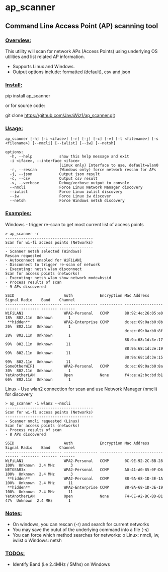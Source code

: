 # ap_scanner

## Command Line Access Point (AP) scanning tool 


### <u>Overview:</u>
This utility will scan for network APs (Access Points) using underlying OS utilities and list related AP information.

- Supports Linux and Windows. 
- Output options include: formatted (default), csv and json


### <u>Install:</u>
pip install ap_scanner

or for source code:

git clone https://github.com/JavaWiz1/ap_scanner.git

### <u>Usage:</u>
```
ap_scanner [-h] [-i <iface>] [-r] [-j] [-c] [-v] [-t <filename>] [-s <filename>] [--nmcli] [--iwlist] [--iw] [--netsh]

options:
  -h, --help            show this help message and exit
  -i <iface>, --interface <iface>
                        (Linux only) Interface to use, default=wlan0
  -r, --rescan          (Windows only) force network rescan for APs
  -j, --json            Output json result
  -c, --csv             Output csv result
  -v, --verbose         Debug/verbose output to console
  --nmcli               Force Linux Network Manager discovery
  --iwlist              Force Linux iwlist discovery
  --iw                  Force Linux iw discover
  --netsh               Force Windows netsh discovery
```


### <u>Examples:</u>
Windows - trigger re-scan to get most current list of access points
```
> ap_scanner -r
---------------------------------------
Scan for wi-fi access points (Networks)
---------------------------------------
- Scanner netsh selected (Windows)
Rescan requested
- Autoconnect enabled for WiFiLAN1
- Disconnect to trigger re-scan of network
- Executing: netsh wlan disconnect
Scan for access points (networks)
- Executing: netsh wlan show network mode=bssid
- Process results of scan
- 9 APs discovered

SSID                      Auth            Encryption Mac Address       Signal Radio    Band    Channel
------------------------- --------------- ---------- ----------------- ------ -------- ------- -------
WiFiLAN1                  WPA2-Personal   CCMP       88:92:4e:26:05:e0   18%  802.11n  Unknown       1
 **hidden**               WPA2-Enterprise CCMP       dc:ec:69:0a:b0:8b   26%  802.11n  Unknown       1
                                                     dc:ec:69:0a:b0:8f   28%  802.11n  Unknown       1
                                                     88:9a:68:1d:3e:17   99%  802.11n  Unknown      11
                                                     88:9a:68:1d:3e:19   99%  802.11n  Unknown      11
                                                     88:9a:68:1d:3e:15   99%  802.11n  Unknown      11
SomeOtherWIFI             WPA2-Personal   CCMP       dc:ec:69:0a:b0:8a   30%  802.11n  Unknown       1
YetAnotherLAN             Open            None       f4:ce:a2:bc:bd:b1   66%  802.11n  Unknown       1
```

Linux - Use wlan2 connection for scan and use Network Manager (nmcli) for discovery
```
> ap_scanner -i wlan2 --nmcli
---------------------------------------
Scan for wi-fi access points (Networks)
---------------------------------------
- Scanner nmcli requested (Linux)
Scan for access points (networks)
- Process results of scan
- 8 APs discovered

SSID                      Auth            Encryption Mac Address       Signal Radio    Band    Channel
------------------------- --------------- ---------- ----------------- ------ -------- ------- -------
WiFiLAN1                  WPA2-Personal   CCMP       0C-9E-92-2C-BB-28  100%  Unknown  2.4 MHz       3
NETGEAR3x                 WPA2-Personal   CCMP       A0-41-A0-85-0F-D6  100%  Unknown  2.4 MHz       3
 **hidden**               WPA2-Personal   CCMP       88-9A-68-1D-3E-1A  100%  Unknown  2.4 MHz      11
 **hidden**               WPA2-Enterprise CCMP       88-9A-68-1D-3E-19  100%  Unknown  2.4 MHz      11
YetAnotherLAN             Open            None       F4-CE-A2-BC-BD-B1   47%  Unknown  2.4 MHz       1
```

### <u>Notes:</u>
- On windows, you can rescan (-r) and search for current networks
- You may save the outut of the underlying command into a file (-s)
- You can force which method searches for networks:
  o Linux:   nmcli, iw, iwlist
  o Windows: netsh


### <u>TODOs:</u>
- Identify Band (i.e 2.4MHz / 5Mhs) on Windows

